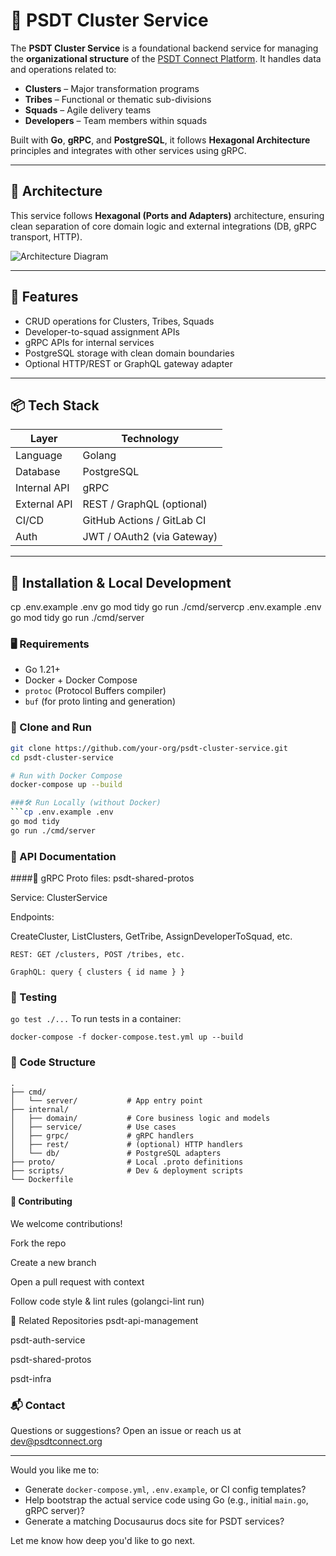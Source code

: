 # 🏢 PSDT Cluster Service

The **PSDT Cluster Service** is a foundational backend service for managing the **organizational structure** of the [PSDT Connect Platform](https://github.com/your-org). It handles data and operations related to:

- **Clusters** – Major transformation programs
- **Tribes** – Functional or thematic sub-divisions
- **Squads** – Agile delivery teams
- **Developers** – Team members within squads

Built with **Go**, **gRPC**, and **PostgreSQL**, it follows **Hexagonal Architecture** principles and integrates with other services using gRPC.

---

## 📐 Architecture

This service follows **Hexagonal (Ports and Adapters)** architecture, ensuring clean separation of core domain logic and external integrations (DB, gRPC transport, HTTP).

![Architecture Diagram](https://link-to-diagram.com) <!-- Optional -->

---

## 🚀 Features

- CRUD operations for Clusters, Tribes, Squads
- Developer-to-squad assignment APIs
- gRPC APIs for internal services
- PostgreSQL storage with clean domain boundaries
- Optional HTTP/REST or GraphQL gateway adapter

---

## 📦 Tech Stack

| Layer         | Technology        |
|---------------|-------------------|
| Language       | Golang             |
| Database       | PostgreSQL         |
| Internal API   | gRPC               |
| External API   | REST / GraphQL (optional) |
| CI/CD          | GitHub Actions / GitLab CI |
| Auth           | JWT / OAuth2 (via Gateway) |

---

## 🧰 Installation & Local Development
cp .env.example .env
go mod tidy
go run ./cmd/servercp .env.example .env
go mod tidy
go run ./cmd/server
### 🖥️ Requirements

- Go 1.21+
- Docker + Docker Compose
- `protoc` (Protocol Buffers compiler)
- `buf` (for proto linting and generation)

### 🚀 Clone and Run

```bash
git clone https://github.com/your-org/psdt-cluster-service.git
cd psdt-cluster-service

# Run with Docker Compose
docker-compose up --build

###🛠️ Run Locally (without Docker)
```cp .env.example .env
go mod tidy
go run ./cmd/server
```

### 🔌 API Documentation
####📡 gRPC
Proto files: psdt-shared-protos

Service: ClusterService

Endpoints:

CreateCluster, ListClusters, GetTribe, AssignDeveloperToSquad, etc.

```🌐 REST / GraphQL (optional)
REST: GET /clusters, POST /tribes, etc.

GraphQL: query { clusters { id name } }

```

### 🧪 Testing

```go test ./...```
To run tests in a container:
```
docker-compose -f docker-compose.test.yml up --build
```

### 🧬 Code Structure
```
.
├── cmd/
│   └── server/           # App entry point
├── internal/
│   ├── domain/           # Core business logic and models
│   ├── service/          # Use cases
│   ├── grpc/             # gRPC handlers
│   ├── rest/             # (optional) HTTP handlers
│   └── db/               # PostgreSQL adapters
├── proto/                # Local .proto definitions
├── scripts/              # Dev & deployment scripts
└── Dockerfile

```

#### 🤝 Contributing
We welcome contributions!

Fork the repo

Create a new branch

Open a pull request with context

Follow code style & lint rules (golangci-lint run)

🧠 Related Repositories
psdt-api-management

psdt-auth-service

psdt-shared-protos

psdt-infra

### 📬 Contact
Questions or suggestions? Open an issue or reach us at dev@psdtconnect.org



---

Would you like me to:
- Generate `docker-compose.yml`, `.env.example`, or CI config templates?
- Help bootstrap the actual service code using Go (e.g., initial `main.go`, gRPC server)?
- Generate a matching Docusaurus docs site for PSDT services?

Let me know how deep you'd like to go next.
